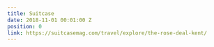 ```yaml
---
title: Suitcase
date: 2018-11-01 00:01:00 Z
position: 0
link: https://suitcasemag.com/travel/explore/the-rose-deal-kent/
---
```


